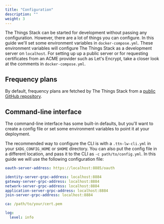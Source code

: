 ```yaml
---
title: "Configuration"
description: ""
weight: 3
---
```


The Things Stack can be started for development without passing any configuration. However, there are a lot of things you can configure. In this guide we'll set some environment variables in `docker-compose.yml`. These environment variables will configure The Things Stack as a development server on `localhost`. For setting up up a public server or for requesting certificates from an ACME provider such as Let's Encrypt, take a closer look at the comments in `docker-compose.yml`.

## Frequency plans

By default, frequency plans are fetched by The Things Stack from a [public GitHub repository](https://github.com/TheThingsNetwork/lorawan-frequency-plans).

## Command-line interface

The command-line interface has some built-in defaults, but you'll want to create a config file or set some environment variables to point it at your deployment.

The recommended way to configure the CLI is with a `.ttn-lw-cli.yml` in your `$XDG_CONFIG_HOME` or `$HOME` directory. You can also put the config file in a different location, and pass it to the CLI as `-c path/to/config.yml`. In this guide we will use the following configuration file:

```yml
oauth-server-address: https://localhost:8885/oauth

identity-server-grpc-address: localhost:8884
gateway-server-grpc-address: localhost:8884
network-server-grpc-address: localhost:8884
application-server-grpc-address: localhost:8884
join-server-grpc-address: localhost:8884

ca: /path/to/your/cert.pem

log:
  level: info
```
